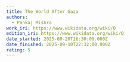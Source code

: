 ```yaml
---
title: The World After Gaza
authors:
  - Pankaj Mishra
work_iri: https://www.wikidata.org/wiki/Q
edition_iri: https://www.wikidata.org/wiki/Q
date_started: 2025-08-20T16:30:00.000Z
date_finished: 2025-09-10T22:32:00.000Z
rating: 5
---
```

